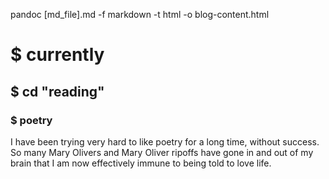 pandoc [md_file].md -f markdown -t html -o blog-content.html

# $ currently
## $ cd "reading"
### $ poetry
I have been trying very hard to like poetry for a long time, without success. So many Mary Olivers and Mary Oliver ripoffs have gone in and out of my brain that I am now effectively immune to being told to love life.